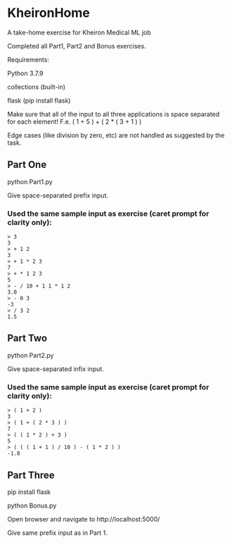 # KheironHome
A take-home exercise for Kheiron Medical ML job

Completed all Part1, Part2 and Bonus exercises. 

Requirements:

Python 3.7.9

collections (built-in)

flask (pip install flask)

Make sure that all of the input to all three applications is space separated for each element! F.e. ( 1 + 5 ) + ( 2 * ( 3 + 1 ) )

Edge cases (like division by zero, etc) are not handled as suggested by the task.

## Part One

python Part1.py 

Give space-separated prefix input.

### Used the same sample input as exercise (caret prompt for clarity only):
```
> 3
3
> + 1 2
3
> + 1 * 2 3
7
> + * 1 2 3
5
> - / 10 + 1 1 * 1 2
3.0
> - 0 3
-3
> / 3 2
1.5
```

## Part Two

python Part2.py 

Give space-separated infix input.

### Used the same sample input as exercise (caret prompt for clarity only):
```
> ( 1 + 2 )
3
> ( 1 + ( 2 * 3 ) )
7
> ( ( 1 * 2 ) + 3 )
5
> ( ( ( 1 + 1 ) / 10 ) - ( 1 * 2 ) )
-1.8
```

## Part Three
pip install flask

python Bonus.py 

Open browser and navigate to http://localhost:5000/

Give same prefix input as in Part 1.


